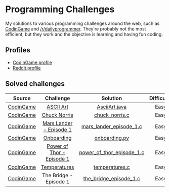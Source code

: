 # Programming Challenges

My solutions to various programming challenges around the web, such as [CodinGame](https://www.codingame.com/) and [/r/dailyprogrammer](https://www.reddit.com/r/dailyprogrammer/).
They're probably not the most efficient, but they work and the objective is learning and having fun coding. 

## Profiles
- [CodinGame profile](https://www.codingame.com/profile/94e9b230c03bc7c3d19a6107e0e828012758811)
- [Reddit profile](https://www.reddit.com/user/migafgarcia/)

## Solved challenges

| Source | Challenge | Solution | Difficulty |
|:------:|:---------:|:--------:|:----------:|
|[CodinGame](https://www.codingame.com/)|[ASCII Art](https://www.codingame.com/training/easy/ascii-art)|[AsciiArt.java](https://github.com/migafgarcia/programming-challenges/blob/master/Codingame/easy/AsciiArt.java)| Easy |
|[CodinGame](https://www.codingame.com/)|[Chuck Norris](https://www.codingame.com/training/easy/chuck-norris)|[chuck_norris.c](https://github.com/migafgarcia/programming-challenges/blob/master/Codingame/easy/chuck_norris.c)| Easy |
|[CodinGame](https://www.codingame.com/)|[Mars Lander - Episode 1](https://www.codingame.com/training/easy/mars-lander-episode-1)|[mars_lander_episode_1.c](https://github.com/migafgarcia/programming-challenges/blob/master/Codingame/easy/mars_lander_episode_1.c)| Easy |
|[CodinGame](https://www.codingame.com/)|[Onboarding](https://www.codingame.com/training/easy/onboarding)|[onboarding.py](https://github.com/migafgarcia/programming-challenges/blob/master/Codingame/easy/onboarding.py)| Easy |
|[CodinGame](https://www.codingame.com/)|[Power of Thor - Episode 1](https://www.codingame.com/training/easy/power-of-thor-episode-1)|[power_of_thor_episode_1.c](https://github.com/migafgarcia/programming-challenges/blob/master/Codingame/easy/power_of_thor_episode_1.c)| Easy |
|[CodinGame](https://www.codingame.com/)|[Temperatures](https://www.codingame.com/training/easy/temperatures)|[temperatures.c](https://github.com/migafgarcia/programming-challenges/blob/master/Codingame/easy/temperatures.c)| Easy |
|[CodinGame](https://www.codingame.com/)|The Bridge - Episode 1|[the_bridge_episode_1.c](https://github.com/migafgarcia/programming-challenges/blob/master/Codingame/easy/the_bridge_episode_1.c)| Easy |

